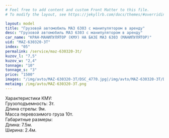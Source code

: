 ```yaml
---
# Feel free to add content and custom Front Matter to this file.
# To modify the layout, see https://jekyllrb.com/docs/themes/#overriding-theme-defaults

layout: model
title: "Грузовой автомобиль МАЗ 6303 с манипулятором в аренду"
desc: "Грузовой автомобиль МАЗ 6303 с манипулятором в аренду"
car_name: "КРАН-МАНИПУЛЯТОР (КМУ) НА БАЗЕ МАЗ 6303 (МАНИПУЛЯТОР)"
uid: "MAZ-630320-3T"
index: "05"
permalink: /service/maz-630320-3t/
kuzov_l: "7,5"
kuzov_w: "2,4"
tonnage: "10"
tonnage_s: "3"
price: "1500"
images: "/img/avto/MAZ-630320-3T/DSC_4770.jpg|/img/avto/MAZ-630320-3T/DSC_4772.jpg|/img/avto/MAZ-630320-3T/DSC_4780.jpg"
metaimg: /img/avto/MAZ-630320-3T.png
---
```


Характеристики КМУ:  
Грузоподъемность: 3т.  
Длина стрелы: 9м.  
Масса перевозимого груза 10т.  
Габаритные размеры:  
Длина: 7.5м.  
Ширина: 2.4м.  